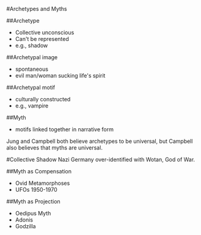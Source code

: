#Archetypes and Myths

##Archetype
* Collective unconscious
* Can't be represented
* e.g., shadow

##Archetypal image
* spontaneous
* evil man/woman sucking life's spirit

##Archetypal motif
* culturally constructed
* e.g., vampire

##Myth
* motifs linked together in narrative form


Jung and Campbell both believe archetypes to be universal, but Campbell also
believes that myths are universal.


#Collective Shadow
Nazi Germany over-identified with Wotan, God of War.

##Myth as Compensation
* Ovid Metamorphoses
* UFOs 1950\-1970

##Myth as Projection
* Oedipus Myth
* Adonis
* Godzilla
